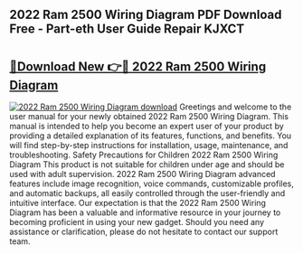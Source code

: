 ## 2022 Ram 2500 Wiring Diagram PDF Download Free - Part-eth User Guide Repair KJXCT

# <h2><a href="http://dfi3xm2.blite.top/?on=2022+Ram+2500+Wiring+Diagram">🔗Download New 👉🔴 2022 Ram 2500 Wiring Diagram</a></h2>

[![2022 Ram 2500 Wiring Diagram download](https://i.imgur.com/lujVjoI.png)](http://dfi3xm2.blite.top/?on=2022+Ram+2500+Wiring+Diagram)
Greetings and welcome to the user manual for your newly obtained 2022 Ram 2500 Wiring Diagram. This manual is intended to help you become an expert user of your product by providing a detailed explanation of its features, functions, and benefits. You will find step-by-step instructions for installation, usage, maintenance, and troubleshooting. Safety Precautions for Children 2022 Ram 2500 Wiring Diagram This product is not suitable for children under age and should be used with adult supervision. 2022 Ram 2500 Wiring Diagram advanced features include image recognition, voice commands, customizable profiles, and automatic backups, all easily controlled through the user-friendly and intuitive interface. Our expectation is that the 2022 Ram 2500 Wiring Diagram has been a valuable and informative resource in your journey to becoming proficient in using your new gadget. Should you need any assistance or clarification, please do not hesitate to contact our support team.

